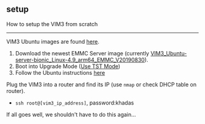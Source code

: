 ## setup

How to setup the VIM3 from scratch

---

VIM3 Ubuntu images are found [here](https://docs.khadas.com/vim3/FirmwareUbuntu.html).

1. Download the newest EMMC Server image (currently [VIM3\_Ubuntu-server-bionic\_Linux-4.9\_arm64\_EMMC\_V20190830](https://dl.khadas.com/Firmware/VIM3/Ubuntu/EMMC/VIM3_Ubuntu-server-bionic_Linux-4.9_arm64_EMMC_V20190830.7z)).
2. Boot into Upgrade Mode ([Use TST Mode](https://docs.khadas.com/vim3/HowtoBootIntoUpgradeMode.html))
3. Follow the Ubuntu instructions [here](https://docs.khadas.com/vim3/UpgradeViaUSBCable.html)

Plug the VIM3 into a router and find its IP (use `nmap` or check DHCP table on router).

* `ssh root@[vim3_ip_address]`, password:khadas

If all goes well, we shouldn't have to do this again...
